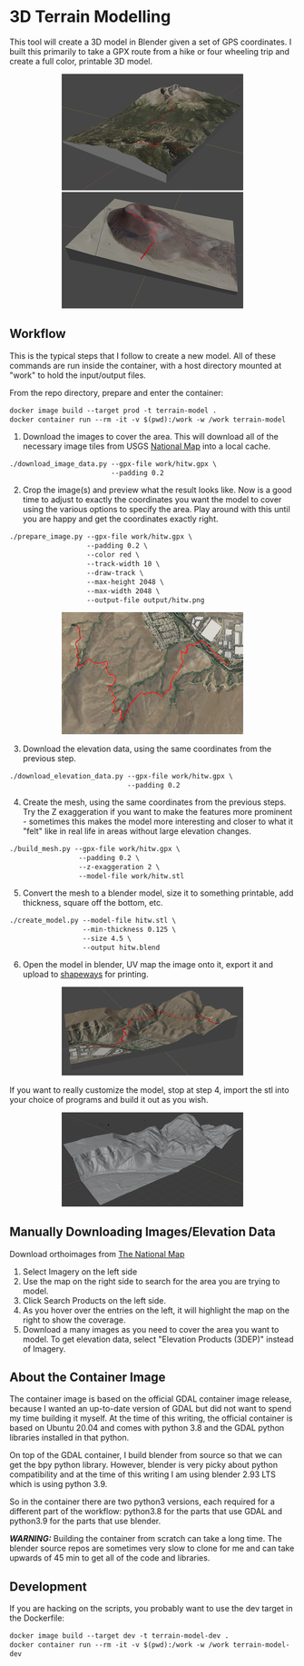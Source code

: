 # 3D Terrain Modelling
This tool will create a 3D model in Blender given a set of GPS coordinates. I built this primarily to take a GPX route from a hike or four wheeling trip and create a full color, printable 3D model.
<p align="center">
<img src="example_blender1.png" alt="blender example 1"/>  <img src="example_blender2.png"  alt="blender example 2"/>
</p>

## Workflow
This is the typical steps that I follow to create a new model.  All of these commands are run inside the container, with a host directory mounted at "work" to hold the input/output files.

From the repo directory, prepare and enter the container:
```
docker image build --target prod -t terrain-model .
docker container run --rm -it -v $(pwd):/work -w /work terrain-model
```

1. Download the images to cover the area. This will download all of the necessary image tiles from USGS [National Map](https://apps.nationalmap.gov/downloader) into a local cache.
```
./download_image_data.py --gpx-file work/hitw.gpx \
                         --padding 0.2
```
2. Crop the image(s) and preview what the result looks like. Now is a good time to adjust to exactly the coordinates you want the model to cover using the various options to specify the area. Play around with this until you are happy and get the coordinates exactly right.
```
./prepare_image.py --gpx-file work/hitw.gpx \
                   --padding 0.2 \
                   --color red \
                   --track-width 10 \
                   --draw-track \
                   --max-height 2048 \
                   --max-width 2048 \
                   --output-file output/hitw.png
```
<p align="center"><img src="example_image.png" alt="example image"/></p>

3. Download the elevation data, using the same coordinates from the previous step.
```
./download_elevation_data.py --gpx-file work/hitw.gpx \
                             --padding 0.2
```
4. Create the mesh, using the same coordinates from the previous steps. Try the Z exaggeration if you want to make the features more prominent - sometimes this makes the model more interesting and closer to what it "felt" like in real life in areas without large elevation changes.
```
./build_mesh.py --gpx-file work/hitw.gpx \
                 --padding 0.2 \
                 --z-exaggeration 2 \
                 --model-file work/hitw.stl
```
5. Convert the mesh to a blender model, size it to something printable, add thickness, square off the bottom, etc.
```
./create_model.py --model-file hitw.stl \
                  --min-thickness 0.125 \
                  --size 4.5 \
                  --output hitw.blend
```

6. Open the model in blender, UV map the image onto it, export it and upload to [shapeways](https://www.shapeways.com) for printing.
<p align="center"><img src="example_blender3.png" alt="example image"/></p>

If you want to really customize the model, stop at step 4, import the stl into your choice of programs and build it out as you wish.
<p align="center"><img src="example_mesh.png" alt="example image"/></p>


## Manually Downloading Images/Elevation Data
Download orthoimages from [The National Map](https://apps.nationalmap.gov/downloader)  
1. Select Imagery on the left side
2. Use the map on the right side to search for the area you are trying to model.
3. Click Search Products on the left side.
4. As you hover over the entries on the left, it will highlight the map on the right to show the coverage.
4. Download a many images as you need to cover the area you want to model.
To get elevation data, select "Elevation Products (3DEP)" instead of Imagery.

## About the Container Image
The container image is based on the official GDAL container image release, because I wanted an up-to-date version of GDAL but did not want to spend my time building it myself. At the time of this writing, the official container is based on Ubuntu 20.04 and comes with python 3.8 and the GDAL python libraries installed in that python.

On top of the GDAL container, I build blender from source so that we can get the bpy python library. However, blender is very picky about python compatibility and at the time of this writing I am using blender 2.93 LTS which is using python 3.9.

So in the container there are two python3 versions, each required for a different part of the workflow: python3.8 for the parts that use GDAL and python3.9 for the parts that use blender.

***WARNING:*** Building the container from scratch can take a long time. The blender source repos are sometimes very slow to clone for me and can take upwards of 45 min to get all of the code and libraries.

## Development
If you are hacking on the scripts, you probably want to use the dev target in the Dockerfile:
```
docker image build --target dev -t terrain-model-dev .
docker container run --rm -it -v $(pwd):/work -w /work terrain-model-dev
```

